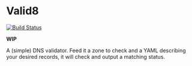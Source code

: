# Valid8

[![Build Status](https://travis-ci.org/blacksd/valid8.svg?branch=master)](https://travis-ci.org/blacksd/valid8)

**WIP**

A (simple) DNS validator. Feed it a zone to check and a YAML describing your desired records, it will check and output a matching status.
